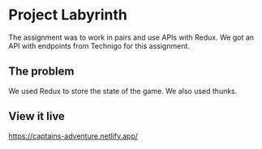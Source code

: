 # Project Labyrinth

The assignment was to work in pairs and use APIs with Redux. We got an API with endpoints from Technigo for this assignment.

## The problem

We used Redux to store the state of the game. We also used thunks.

## View it live

https://captains-adventure.netlify.app/